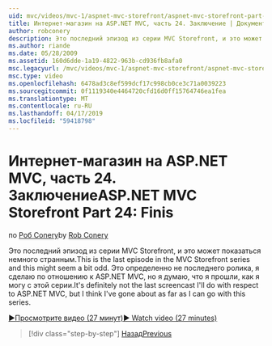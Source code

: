 ```yaml
---
uid: mvc/videos/mvc-1/aspnet-mvc-storefront/aspnet-mvc-storefront-part-24-finis
title: Интернет-магазин на ASP.NET MVC, часть 24. Заключение | Документация Майкрософт
author: robconery
description: Это последний эпизод из серии MVC Storefront, и это может показаться немного странным. Это определенно не последнего ролика, я сделаю по отношению к ASP.NET...
ms.author: riande
ms.date: 05/28/2009
ms.assetid: 160d6dde-1a19-4822-963b-cd936fb8afa0
msc.legacyurl: /mvc/videos/mvc-1/aspnet-mvc-storefront/aspnet-mvc-storefront-part-24-finis
msc.type: video
ms.openlocfilehash: 6478ad3c8ef599dcf17c998cb0ce3c71a0039223
ms.sourcegitcommit: 0f1119340e4464720cfd16d0ff15764746ea1fea
ms.translationtype: MT
ms.contentlocale: ru-RU
ms.lasthandoff: 04/17/2019
ms.locfileid: "59418798"
---
```

# <a name="aspnet-mvc-storefront-part-24-finis"></a><span data-ttu-id="0e980-104">Интернет-магазин на ASP.NET MVC, часть 24. Заключение</span><span class="sxs-lookup"><span data-stu-id="0e980-104">ASP.NET MVC Storefront Part 24: Finis</span></span>

<span data-ttu-id="0e980-105">по [Роб Conery](https://github.com/robconery)</span><span class="sxs-lookup"><span data-stu-id="0e980-105">by [Rob Conery](https://github.com/robconery)</span></span>

<span data-ttu-id="0e980-106">Это последний эпизод из серии MVC Storefront, и это может показаться немного странным.</span><span class="sxs-lookup"><span data-stu-id="0e980-106">This is the last episode in the MVC Storefront series and this might seem a bit odd.</span></span> <span data-ttu-id="0e980-107">Это определенно не последнего ролика, я сделаю по отношению к ASP.NET MVC, но я думаю, что я прошли, как я могу с этой серии.</span><span class="sxs-lookup"><span data-stu-id="0e980-107">It's definitely not the last screencast I'll do with respect to ASP.NET MVC, but I think I've gone about as far as I can go with this series.</span></span>

[<span data-ttu-id="0e980-108">&#9654;Просмотрите видео (27 минут)</span><span class="sxs-lookup"><span data-stu-id="0e980-108">&#9654; Watch video (27 minutes)</span></span>](https://channel9.msdn.com/Blogs/ASP-NET-Site-Videos/aspnet-mvc-storefront-part-24-finis)

> [!div class="step-by-step"]
> [<span data-ttu-id="0e980-109">Назад</span><span class="sxs-lookup"><span data-stu-id="0e980-109">Previous</span></span>](aspnet-mvc-storefront-part-23-getting-started-with-domain-driven-design.md)

